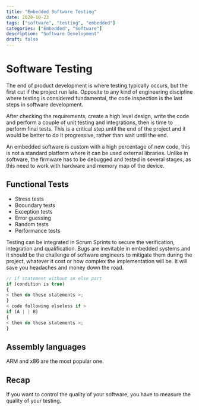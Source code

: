 ```yaml
---
title: "Embedded Software Testing"
date: 2020-10-23
tags: ["software", "testing", "embedded"]
categories: ["Embedded", "Software"]
description: "Software Development"
draft: false
---
```


# Software Testing

The end of product development is where testing typically occurs, but the first cut if the project run late. Opposite to any kind of engineering discipline where testing is considered fundamental, the code inspection is the last steps in software development. 

After checking the requirements, create a high level design, write the code and perform a couple of unit testing and integrations, then is time to perform final tests. This is a critical step until the end of the project and it would be better to do it progressive, rather than wait until the end. 

An embedded software is custom with a high percentage of new code, this is not a standard platform where it can be used external libraries. Unlike in software, the firmware has to be debugged and tested in several stages, as this need to work with hardware and memory map of the device. 


## Functional Tests

* Stress tests
* Booundary tests
* Exception tests
* Error guessing
* Random tests
* Performance tests

Testing can be integrated in Scrum Sprints to secure the verification, integration and qualification.
Bugs are inevitable in embedded systems and it should be the challenge of software engineers to mitigate them during the project, whatever it cost or how complex the implementation will be. It will save you headaches and money down the road.

```javascript
// if statement without an else part
if (condition is true)
{
< then do these statements >;
}
< code following elseless if >
if (A | | B)
{
< then do these statements >;
}
```

## Assembly languages
ARM and x86 are the most popular one.

## Recap

If you want to control the quality of your software, you have to measure the quality of your testing. 

